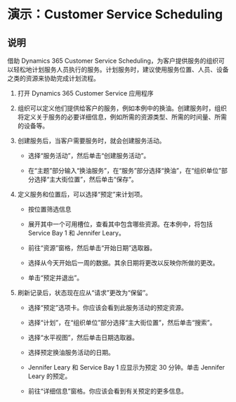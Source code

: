 ﻿---
demo:
    title: '演示： Customer Service Scheduling'
    module: '模块 3： 了解 Dynamics 365 Customer Service 的基础知识'
---

# 演示：Customer Service Scheduling

## 说明

借助 Dynamics 365 Customer Service Scheduling，为客户提供服务的组织可以轻松地计划服务人员执行的服务。计划服务时，建议使用服务位置、人员、设备之类的资源来协助完成计划流程。 

1. 打开 Dynamics 365 Customer Service 应用程序

2. 组织可以定义他们提供给客户的服务，例如本例中的换油。创建服务时，组织将定义关于服务的必要详细信息，例如所需的资源类型、所需的时间量、所需的设备等。 

 

3. 创建服务后，当客户需要服务时，就会创建服务活动。 

	- 选择“服务活动”，然后单击“创建服务活动”。

	- 在“主题”部分输入“换油服务”，在“服务”部分选择“换油”，在“组织单位”部分选择“主大街位置”，然后单击“保存”。

 

4. 定义服务和位置后，可以选择“预定”来计划项。

	- 按位置筛选信息 

	- 展开其中一个可用槽位，查看其中包含哪些资源。在本例中，将包括 Service Bay 1 和 Jennifer Leary。

	- 前往“资源”窗格，然后单击“开始日期”选取器。

	- 选择从今天开始后一周的数据。其余日期将更改以反映你所做的更改。 

	- 单击“预定并退出”。

 

5. 刷新记录后，状态现在应从“请求”更改为“保留”。

	- 选择“预定”选项卡。你应该会看到此服务活动的预定资源。

	- 选择“计划”，在“组织单位”部分选择“主大街位置”，然后单击“搜索”。

	- 选择“水平视图”，然后单击日期选取器。

	- 选择预定换油服务活动的日期。

	- Jennifer Leary 和 Service Bay 1 应显示为预定 30 分钟。单击 Jennifer Leary 的预定。

	- 前往“详细信息”窗格。你应该会看到有关预定的更多信息。
